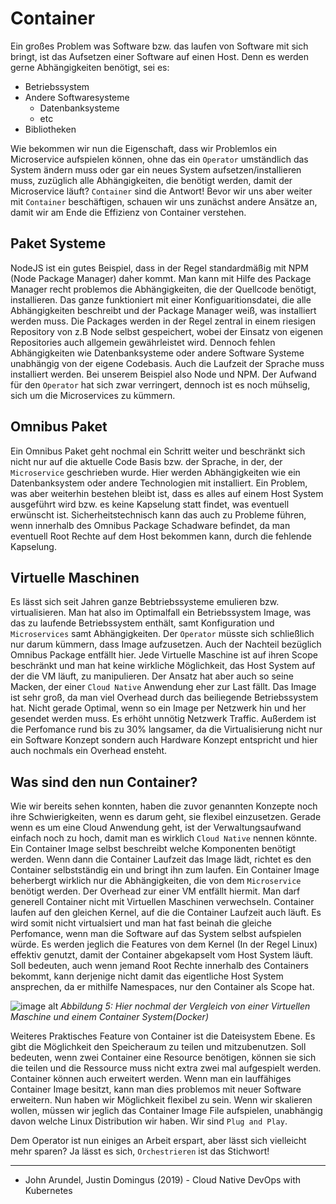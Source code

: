# Container

Ein großes Problem was Software bzw. das laufen von Software mit sich bringt, ist das Aufsetzen einer Software auf einen Host. Denn es werden gerne Abhängigkeiten benötigt, sei es:
- Betriebssystem
- Andere Softwaresysteme
    - Datenbanksysteme
    - etc
- Bibliotheken

Wie bekommen wir nun die Eigenschaft, dass wir Problemlos ein Microservice aufspielen können, ohne das ein `Operator` umständlich das System ändern muss oder gar ein neues System aufsetzen/installieren muss, zuzüglich alle Abhängigkeiten, die benötigt werden, damit der Microservice läuft? 
`Container` sind die Antwort!
Bevor wir uns aber weiter mit `Container` beschäftigen, schauen wir uns zunächst andere Ansätze an, damit wir am Ende die Effizienz von Container verstehen.

## Paket Systeme

NodeJS ist ein gutes Beispiel, dass in der Regel standardmäßig mit NPM (Node Package Manager) daher kommt. Man kann mit Hilfe des Package Manager recht problemos die Abhängigkeiten, die der Quellcode benötigt, installieren. Das ganze funktioniert mit einer Konfiguaritionsdatei, die alle Abhängigkeiten beschreibt und der Package Manager weiß, was installiert werden muss. Die Packages werden in der Regel zentral in einem riesigen Repository von z.B Node selbst gespeichert, wobei der Einsatz von eigenen Repositories auch allgemein gewährleistet wird. Dennoch fehlen Abhängigkeiten wie Datenbanksysteme oder andere Software Systeme unabhängig von der eigene Codebasis. Auch die Laufzeit der Sprache muss installiert werden. Bei unserem Beispiel also Node und NPM. Der Aufwand für den `Operator` hat sich zwar verringert, dennoch ist es noch mühselig, sich um die Microservices zu kümmern.

## Omnibus Paket

Ein Omnibus Paket geht nochmal ein Schritt weiter und beschränkt sich nicht nur auf die aktuelle Code Basis bzw. der Sprache, in der, der `Microservice` geschrieben wurde. Hier werden Abhängigkeiten wie ein Datenbanksystem oder andere Technologien mit installiert. Ein Problem, was aber weiterhin bestehen bleibt ist, dass es alles auf einem Host System ausgeführt wird bzw. es keine Kapselung statt findet, was eventuell erwünscht ist. Sicherheitstechnisch kann das auch zu Probleme führen, wenn innerhalb des Omnibus Package Schadware befindet, da man eventuell Root Rechte auf dem Host bekommen kann, durch die fehlende Kapselung. 

## Virtuelle Maschinen

Es lässt sich seit Jahren ganze Bebtriebssysteme emulieren bzw. virtualisieren. Man hat also im Optimalfall ein Betriebssystem Image, was das zu laufende Betriebssystem enthält, samt Konfiguration und `Microservices` samt Abhängigkeiten. Der `Operator` müsste sich schließlich nur darum kümmern, dass Image aufzusetzen. Auch der Nachteil bezüglich Omnibus Package entfällt hier. Jede Virtuelle Maschine ist auf ihren Scope beschränkt und man hat keine wirkliche Möglichkeit, das Host System auf der die VM läuft, zu manipulieren. Der Ansatz hat aber auch so seine Macken, der einer `Cloud Native` Anwendung eher zur Last fällt. Das Image ist sehr groß, da man viel Overhead durch das beiliegende Betriebssystem hat. Nicht gerade Optimal, wenn so ein Image per Netzwerk hin und her gesendet werden muss. Es erhöht unnötig Netzwerk Traffic. Außerdem ist die Perfomance rund bis zu 30% langsamer, da die Virtualisierung nicht nur ein Software Konzept sondern auch Hardware Konzept entspricht und hier auch nochmals ein Overhead ensteht. 

## Was sind den nun Container?

Wie wir bereits sehen konnten, haben die zuvor genannten Konzepte noch ihre Schwierigkeiten, wenn es darum geht, sie flexibel einzusetzen. Gerade wenn es um eine Cloud Anwendung geht, ist der Verwaltungsaufwand einfach noch zu hoch, damit man es wirklich `Cloud Native` nennen könnte.
Ein Container Image selbst beschreibt welche Komponenten benötigt werden. Wenn dann die Container Laufzeit das Image lädt, richtet es den Container selbstständig ein und bringt ihn zum laufen. Ein Container Image beherbergt wirklich nur die Abhängigkeiten, die von dem `Microservice` benötigt werden. Der Overhead zur einer VM entfällt hiermit. Man darf generell Container nicht mit Virtuellen Maschinen verwechseln. Container laufen auf den gleichen Kernel, auf die die Container Laufzeit auch läuft. Es wird somit nicht virtualsiert und man hat fast beinah die gleiche Perfomance, wenn man die Software auf das System selbst aufspielen würde. Es werden jeglich die Features von dem Kernel (In der Regel Linux) effektiv genutzt, damit der Container abgekapselt vom Host System läuft. Soll bedeuten, auch wenn jemand Root Rechte innerhalb des Containers bekommt, kann derjenige nicht damit das eigentliche Host System ansprechen, da er mithilfe Namespaces, nur den Container als Scope hat. 

![image alt](https://www.docker.com/sites/default/files/d8/2018-11/docker-containerized-and-vm-transparent-bg.png)
*Abbildung 5: Hier nochmal der Vergleich von einer Virtuellen Maschine und einem Container System(Docker)* 

Weiteres Praktisches Feature von Container ist die Dateisystem Ebene. Es gibt die Möglichkeit den Speicheraum zu teilen und mitzubenutzen. Soll bedeuten, wenn zwei Container eine Resource benötigen, können sie sich die teilen und die Ressource muss nicht extra zwei mal aufgespielt werden. Container können auch erweitert werden. Wenn man ein lauffähiges Container Image besitzt, kann man dies problemos mit neuer Software erweitern. 
Nun haben wir Möglichkeit flexibel zu sein. Wenn wir skalieren wollen, müssen wir jeglich das Container Image File aufspielen, unabhängig davon welche Linux Distribution wir haben. Wir sind `Plug and Play`. 

Dem Operator ist nun einiges an Arbeit erspart, aber lässt sich vielleicht mehr sparen? Ja lässt es sich, `Orchestrieren` ist das Stichwort!

---

- John Arundel, Justin Domingus (2019) - Cloud Native DevOps with Kubernetes